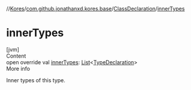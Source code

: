 //[Kores](../../index.md)/[com.github.jonathanxd.kores.base](../index.md)/[ClassDeclaration](index.md)/[innerTypes](inner-types.md)



# innerTypes  
[jvm]  
Content  
open override val [innerTypes](inner-types.md): [List](https://kotlinlang.org/api/latest/jvm/stdlib/kotlin.collections/-list/index.html)<[TypeDeclaration](../-type-declaration/index.md)>  
More info  


Inner types of this type.

  



